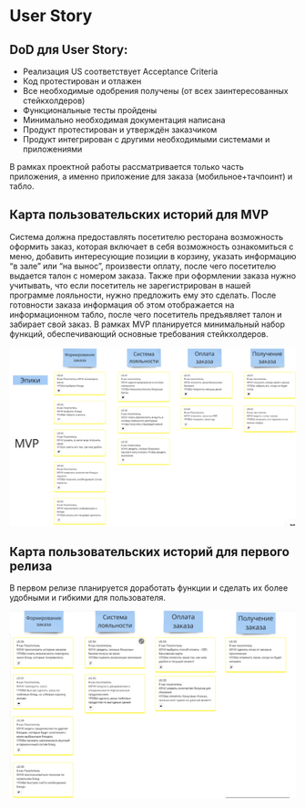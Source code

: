 # User Story

## DoD для User Story:
- Реализация US соответствует Acceptance Criteria
- Код протестирован и отлажен
- Все необходимые одобрения получены (от всех заинтересованных стейкхолдеров)
- Функциональные тесты пройдены
- Минимально необходимая документация написана
- Продукт протестирован и утверждён заказчиком
- Продукт интегрирован с другими необходимыми системами и приложениями

В рамках проектной работы рассматривается только часть приложения, а именно приложение для заказа (мобильное+тачпоинт) и табло.

## Карта пользовательских историй для MVP

Система должна предоставлять посетителю ресторана возможность оформить заказ,
которая включает в себя возможность ознакомиться с меню, добавить интересующие
позиции в корзину, указать информацию “в зале” или “на вынос”, произвести оплату,
после чего посетителю выдается талон с номером заказа. Также при оформлении
заказа нужно учитывать, что если посетитель не зарегистрирован в нашей программе
лояльности, нужно предложить ему это сделать. После готовности заказа информация
об этом отображается на информационном табло, после чего посетитель предъявляет
талон и забирает свой заказ.
В рамках MVP планируется минимальный набор функций, обеспечивающий основные требования стейкхолдеров.

![img](./_assets/UserStory_MVP.png)

## Карта пользовательских историй для первого релиза

В первом релизе планируется доработать функции и сделать их более удобными и гибкими для пользователя.

![img](./_assets/UserStory_First.png)